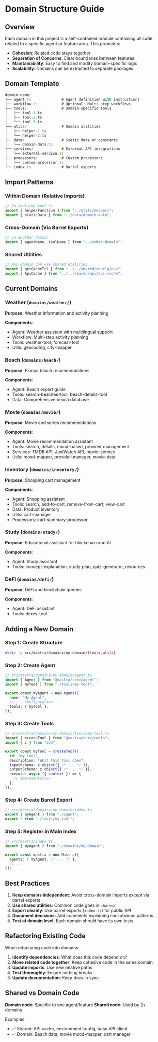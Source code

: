# Domain Structure Guide

## Overview

Each domain in this project is a self-contained module containing all code related to a specific agent or feature area. This promotes:

- **Cohesion**: Related code stays together
- **Separation of Concerns**: Clear boundaries between features
- **Maintainability**: Easy to find and modify domain-specific logic
- **Scalability**: Domains can be extracted to separate packages

## Domain Template

```typescript
domain-name/
├── agent.ts              # Agent definition with instructions
├── workflow.ts           # Optional: Multi-step workflows
├── tools/                # Domain-specific tools
│   ├── tool-1.ts
│   ├── tool-2.ts
│   └── tool-3.ts
├── utils/                # Domain utilities
│   ├── helper-1.ts
│   └── helper-2.ts
├── data/                 # Static data or constants
│   └── domain-data.ts
├── services/             # External API integrations
│   └── external-service.ts
├── processors/           # Custom processors
│   └── custom-processor.ts
└── index.ts              # Barrel exports
```

## Import Patterns

### Within Domain (Relative Imports)
```typescript
// In tools/my-tool.ts
import { helperFunction } from "../utils/helpers";
import { staticData } from "../data/domain-data";
```

### Cross-Domain (Via Barrel Exports)
```typescript
// In another domain
import { agentName, toolName } from "../other-domain";
```

### Shared Utilities
```typescript
// Any domain can use shared utilities
import { getCacheTtl } from "../../shared/config/env";
import { ApiCache } from "../../shared/api/api-cache";
```

## Current Domains

### Weather (`domains/weather/`)
**Purpose**: Weather information and activity planning

**Components**:
- Agent: Weather assistant with multilingual support
- Workflow: Multi-step activity planning
- Tools: weather-tool, forecast-tool
- Utils: geocoding, city-mapper

### Beach (`domains/beach/`)
**Purpose**: Floripa beach recommendations

**Components**:
- Agent: Beach expert guide
- Tools: search-beaches-tool, beach-details-tool
- Data: Comprehensive beach database

### Movie (`domains/movie/`)
**Purpose**: Movie and series recommendations

**Components**:
- Agent: Movie recommendation assistant
- Tools: search, details, mood-based, provider management
- Services: TMDB API, JustWatch API, movie-service
- Utils: mood-mapper, provider-manager, movie-data

### Inventory (`domains/inventory/`)
**Purpose**: Shopping cart management

**Components**:
- Agent: Shopping assistant
- Tools: search, add-to-cart, remove-from-cart, view-cart
- Data: Product inventory
- Utils: cart-manager
- Processors: cart-summary-processor

### Study (`domains/study/`)
**Purpose**: Educational assistant for blockchain and AI

**Components**:
- Agent: Study assistant
- Tools: concept-explanation, study-plan, quiz-generator, resources

### DeFi (`domains/defi/`)
**Purpose**: DeFi and blockchain queries

**Components**:
- Agent: DeFi assistant
- Tools: dexes-tool

## Adding a New Domain

### Step 1: Create Structure
```bash
mkdir -p src/mastra/domains/my-domain/{tools,utils}
```

### Step 2: Create Agent
```typescript
// src/mastra/domains/my-domain/agent.ts
import { Agent } from "@mastra/core/agent";
import { myTool } from "./tools/my-tool";

export const myAgent = new Agent({
  name: "My Agent",
  // ... configuration
  tools: { myTool },
});
```

### Step 3: Create Tools
```typescript
// src/mastra/domains/my-domain/tools/my-tool.ts
import { createTool } from "@mastra/core/tools";
import { z } from "zod";

export const myTool = createTool({
  id: "my-tool",
  description: "What this tool does",
  inputSchema: z.object({ /* ... */ }),
  outputSchema: z.object({ /* ... */ }),
  execute: async ({ context }) => {
    // Implementation
  },
});
```

### Step 4: Create Barrel Export
```typescript
// src/mastra/domains/my-domain/index.ts
export { myAgent } from "./agent";
export * from "./tools/my-tool";
```

### Step 5: Register in Main Index
```typescript
// src/mastra/index.ts
import { myAgent } from "./domains/my-domain";

export const mastra = new Mastra({
  agents: { myAgent, /* ... */ },
  // ...
});
```

## Best Practices

1. **Keep domains independent**: Avoid cross-domain imports except via barrel exports
2. **Use shared utilities**: Common code goes in `shared/`
3. **Export cleanly**: Use barrel exports (`index.ts`) for public API
4. **Document decisions**: Add comments explaining non-obvious patterns
5. **Test at domain level**: Each domain should have its own tests

## Refactoring Existing Code

When refactoring code into domains:

1. **Identify dependencies**: What does this code depend on?
2. **Move related code together**: Keep cohesive code in the same domain
3. **Update imports**: Use new relative paths
4. **Test thoroughly**: Ensure nothing breaks
5. **Update documentation**: Keep docs in sync

## Shared vs Domain Code

**Domain code**: Specific to one agent/feature
**Shared code**: Used by 2+ domains

Examples:
- ✅ Shared: API cache, environment config, base API client
- ✅ Domain: Beach data, movie mood-mapper, cart manager

